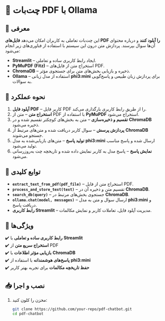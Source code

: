 # 📄 چت‌بات PDF با Ollama

## 📌 معرفی
این چت‌بات تعاملی به کاربران امکان می‌دهد **فایل‌های PDF را آپلود کنند** و درباره محتوای آن‌ها سوال بپرسند. پردازش متن درون این سیستم با استفاده از فناوری‌های زیر انجام می‌شود:

- **Streamlit** – ایجاد رابط کاربری ساده و تعاملی.
- **PyMuPDF (Fitz)** – استخراج متن از فایل‌های PDF.
- **ChromaDB** – ذخیره و بازیابی بخش‌های متن برای جستجوی مؤثر.
- **Ollama** – استفاده از مدل زبانی **phi3:mini** برای پردازش زبان طبیعی و پاسخ‌گویی به سوالات.

## 🚀 نحوه عملکرد
1. **آپلود فایل PDF** – کاربر فایل PDF را از طریق رابط کاربری بارگذاری می‌کند.
2. **استخراج متن** – متن از PDF با استفاده از **PyMuPDF** استخراج می‌شود.
3. **تقسیم و ذخیره‌سازی** – متن به بخش‌های کوچکتر تقسیم شده و در **ChromaDB** ذخیره می‌شود.
4. **پردازش پرسش** – سوال کاربر دریافت شده و متن‌های مرتبط از **ChromaDB** جستجو می‌شوند.
5. **تولید پاسخ** – متن‌های بازیابی‌شده به مدل **phi3:mini** ارسال شده و پاسخ مناسب تولید می‌شود.
6. **نمایش پاسخ** – پاسخ مدل به کاربر نمایش داده شده و تاریخچه چت به‌روزرسانی می‌شود.

## 🔧 توابع کلیدی
- **`extract_text_from_pdf(pdf_file)`** – استخراج متن از فایل PDF.
- **`process_and_store_text(text)`** – تقسیم متن و ذخیره آن در **ChromaDB**.
- **`search_db(query)`** – جستجوی بخش‌های مرتبط در **ChromaDB**.
- **`ollama.chat(model, messages)`** – ارسال سوال و متن به مدل **phi3:mini** و دریافت پاسخ.
- **رابط کاربری Streamlit** – مدیریت آپلود فایل، تعاملات کاربر و نمایش مکالمات.

## 🎯 ویژگی‌ها
✔️ **رابط کاربری ساده و تعاملی** با **Streamlit**  
✔️ **استخراج سریع متن** از PDF  
✔️ **بازیابی مؤثر اطلاعات** با **ChromaDB**  
✔️ **پاسخ‌های هوشمندانه** با استفاده از **phi3:mini**  
✔️ **حفظ تاریخچه مکالمات** برای تجربه بهتر کاربر  

## 📥 نصب و اجرا
1. مخزن را کلون کنید:
   ```bash
   git clone https://github.com/your-repo/pdf-chatbot.git
   cd pdf-chatbot
